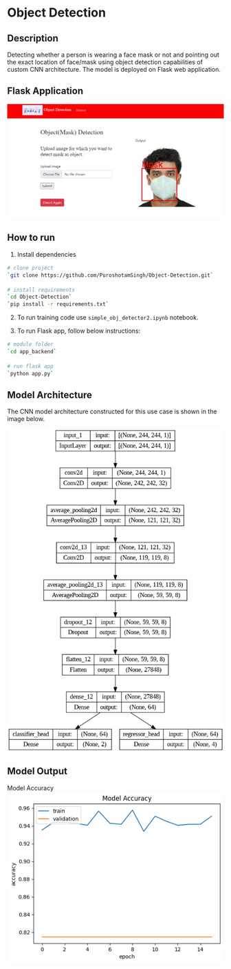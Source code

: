 # Object Detection   

## Description   
Detecting whether a person is wearing a face mask or not and pointing out the exact location of face/mask using object detection capabilities of custom CNN architecture. The model is deployed on Flask web application.

## Flask Application

![flask app](model_saved_images/app_snapshot.jpg)

## How to run   
1. Install dependencies   
```bash
# clone project   
`git clone https://github.com/PuroshotamSingh/Object-Detection.git`

# install requirements
`cd Object-Detection` 
`pip install -r requirements.txt`
 ```   
2. To run training code use `simple_obj_detector2.ipynb` notebook.

3. To run Flask app, follow below instructions:
 ```bash
# module folder
`cd app_backend`

# run flask app
`python app.py`
```

## Model Architecture

The CNN model architecture constructed for this use case is shown in the image below.

![architecture](model_saved_images/model.png)

## Model Output
Model Accuracy
![model accuracy](model_saved_images/accuracy.png)
